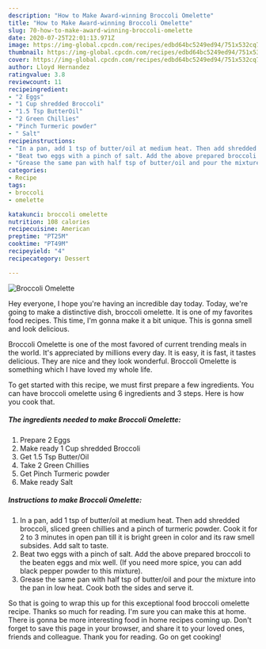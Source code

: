 ```yaml
---
description: "How to Make Award-winning Broccoli Omelette"
title: "How to Make Award-winning Broccoli Omelette"
slug: 70-how-to-make-award-winning-broccoli-omelette
date: 2020-07-25T22:01:13.971Z
image: https://img-global.cpcdn.com/recipes/edbd64bc5249ed94/751x532cq70/broccoli-omelette-recipe-main-photo.jpg
thumbnail: https://img-global.cpcdn.com/recipes/edbd64bc5249ed94/751x532cq70/broccoli-omelette-recipe-main-photo.jpg
cover: https://img-global.cpcdn.com/recipes/edbd64bc5249ed94/751x532cq70/broccoli-omelette-recipe-main-photo.jpg
author: Lloyd Hernandez
ratingvalue: 3.8
reviewcount: 11
recipeingredient:
- "2 Eggs"
- "1 Cup shredded Broccoli"
- "1.5 Tsp ButterOil"
- "2 Green Chillies"
- "Pinch Turmeric powder"
- " Salt"
recipeinstructions:
- "In a pan, add 1 tsp of butter/oil at medium heat. Then add shredded broccoli, sliced green chillies and a pinch of turmeric powder. Cook it for 2 to 3 minutes in open pan till it is bright green in color and its raw smell subsides. Add salt to taste."
- "Beat two eggs with a pinch of salt. Add the above prepared broccoli to the beaten eggs and mix well. (If you need more spice, you can add black pepper powder to this mixture)."
- "Grease the same pan with half tsp of butter/oil and pour the mixture into the pan in low heat. Cook both the sides and serve it."
categories:
- Recipe
tags:
- broccoli
- omelette

katakunci: broccoli omelette 
nutrition: 108 calories
recipecuisine: American
preptime: "PT25M"
cooktime: "PT49M"
recipeyield: "4"
recipecategory: Dessert

---
```



![Broccoli Omelette](https://img-global.cpcdn.com/recipes/edbd64bc5249ed94/751x532cq70/broccoli-omelette-recipe-main-photo.jpg)

Hey everyone, I hope you're having an incredible day today. Today, we're going to make a distinctive dish, broccoli omelette. It is one of my favorites food recipes. This time, I'm gonna make it a bit unique. This is gonna smell and look delicious.



Broccoli Omelette is one of the most favored of current trending meals in the world. It's appreciated by millions every day. It is easy, it is fast, it tastes delicious. They are nice and they look wonderful. Broccoli Omelette is something which I have loved my whole life.


To get started with this recipe, we must first prepare a few ingredients. You can have broccoli omelette using 6 ingredients and 3 steps. Here is how you cook that.

<!--inarticleads1-->

##### The ingredients needed to make Broccoli Omelette:

1. Prepare 2 Eggs
1. Make ready 1 Cup shredded Broccoli
1. Get 1.5 Tsp Butter/Oil
1. Take 2 Green Chillies
1. Get Pinch Turmeric powder
1. Make ready  Salt




<!--inarticleads2-->

##### Instructions to make Broccoli Omelette:

1. In a pan, add 1 tsp of butter/oil at medium heat. Then add shredded broccoli, sliced green chillies and a pinch of turmeric powder. Cook it for 2 to 3 minutes in open pan till it is bright green in color and its raw smell subsides. Add salt to taste.
1. Beat two eggs with a pinch of salt. Add the above prepared broccoli to the beaten eggs and mix well. (If you need more spice, you can add black pepper powder to this mixture).
1. Grease the same pan with half tsp of butter/oil and pour the mixture into the pan in low heat. Cook both the sides and serve it.




So that is going to wrap this up for this exceptional food broccoli omelette recipe. Thanks so much for reading. I'm sure you can make this at home. There is gonna be more interesting food in home recipes coming up. Don't forget to save this page in your browser, and share it to your loved ones, friends and colleague. Thank you for reading. Go on get cooking!
